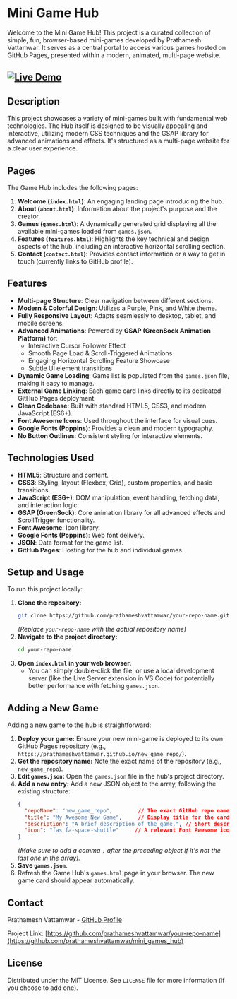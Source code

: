# Mini Game Hub

Welcome to the Mini Game Hub! This project is a curated collection of simple, fun, browser-based mini-games developed by Prathamesh Vattamwar. It serves as a central portal to access various games hosted on GitHub Pages, presented within a modern, animated, multi-page website.

[![Live Demo](https://img.shields.io/badge/Live-Demo-brightgreen?style=flat-square)](https://prathameshvattamwar.github.io/mini_games_hub) 
---

## Description

This project showcases a variety of mini-games built with fundamental web technologies. The Hub itself is designed to be visually appealing and interactive, utilizing modern CSS techniques and the GSAP library for advanced animations and effects. It's structured as a multi-page website for a clear user experience.

## Pages

The Game Hub includes the following pages:

1.  **Welcome (`index.html`)**: An engaging landing page introducing the hub.
2.  **About (`about.html`)**: Information about the project's purpose and the creator.
3.  **Games (`games.html`)**: A dynamically generated grid displaying all the available mini-games loaded from `games.json`.
4.  **Features (`features.html`)**: Highlights the key technical and design aspects of the hub, including an interactive horizontal scrolling section.
5.  **Contact (`contact.html`)**: Provides contact information or a way to get in touch (currently links to GitHub profile).

## Features

*   **Multi-page Structure**: Clear navigation between different sections.
*   **Modern & Colorful Design**: Utilizes a Purple, Pink, and White theme.
*   **Fully Responsive Layout**: Adapts seamlessly to desktop, tablet, and mobile screens.
*   **Advanced Animations**: Powered by **GSAP (GreenSock Animation Platform)** for:
    *   Interactive Cursor Follower Effect
    *   Smooth Page Load & Scroll-Triggered Animations
    *   Engaging Horizontal Scrolling Feature Showcase
    *   Subtle UI element transitions
*   **Dynamic Game Loading**: Game list is populated from the `games.json` file, making it easy to manage.
*   **External Game Linking**: Each game card links directly to its dedicated GitHub Pages deployment.
*   **Clean Codebase**: Built with standard HTML5, CSS3, and modern JavaScript (ES6+).
*   **Font Awesome Icons**: Used throughout the interface for visual cues.
*   **Google Fonts (Poppins)**: Provides a clean and modern typography.
*   **No Button Outlines**: Consistent styling for interactive elements.

## Technologies Used

*   **HTML5**: Structure and content.
*   **CSS3**: Styling, layout (Flexbox, Grid), custom properties, and basic transitions.
*   **JavaScript (ES6+)**: DOM manipulation, event handling, fetching data, and interaction logic.
*   **GSAP (GreenSock)**: Core animation library for all advanced effects and ScrollTrigger functionality.
*   **Font Awesome**: Icon library.
*   **Google Fonts (Poppins)**: Web font delivery.
*   **JSON**: Data format for the game list.
*   **GitHub Pages**: Hosting for the hub and individual games.

## Setup and Usage

To run this project locally:

1.  **Clone the repository:**
    ```bash
    git clone https://github.com/prathameshvattamwar/your-repo-name.git
    ```
    *(Replace `your-repo-name` with the actual repository name)*
2.  **Navigate to the project directory:**
    ```bash
    cd your-repo-name
    ```
3.  **Open `index.html` in your web browser.**
    *   You can simply double-click the file, or use a local development server (like the Live Server extension in VS Code) for potentially better performance with fetching `games.json`.

## Adding a New Game

Adding a new game to the hub is straightforward:

1.  **Deploy your game:** Ensure your new mini-game is deployed to its own GitHub Pages repository (e.g., `https://prathameshvattamwar.github.io/new_game_repo/`).
2.  **Get the repository name:** Note the exact name of the repository (e.g., `new_game_repo`).
3.  **Edit `games.json`:** Open the `games.json` file in the hub's project directory.
4.  **Add a new entry:** Add a new JSON object to the array, following the existing structure:
    ```json
    {
      "repoName": "new_game_repo",        // The exact GitHub repo name
      "title": "My Awesome New Game",     // Display title for the card
      "description": "A brief description of the game.", // Short description
      "icon": "fas fa-space-shuttle"     // A relevant Font Awesome icon class (e.g., fas fa-...)
    }
    ```
    *(Make sure to add a comma `,` after the preceding object if it's not the last one in the array).*
5.  **Save `games.json`**.
6.  Refresh the Game Hub's `games.html` page in your browser. The new game card should appear automatically.

## Contact

Prathamesh Vattamwar - [GitHub Profile](https://github.com/prathameshvattamwar)

Project Link: [https://github.com/prathameshvattamwar/your-repo-name](https://github.com/prathameshvattamwar/mini_games_hub) <!-- Replace your-repo-name -->

## License

Distributed under the MIT License. See `LICENSE` file for more information (if you choose to add one).
